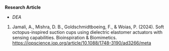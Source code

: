 **Research Article**<br>
- *DEA*<br>
1. Jamali, A., Mishra, D. B., Goldschmidtboeing, F., & Woias, P. (2024). Soft octopus-inspired suction cups using dielectric elastomer actuators with sensing capabilities. Bioinspiration & Biomimetics. https://iopscience.iop.org/article/10.1088/1748-3190/ad3266/meta
